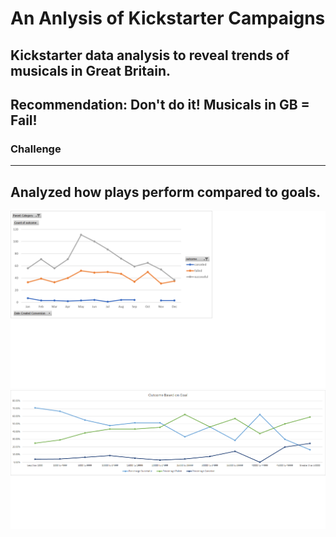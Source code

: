 # An Anlysis of Kickstarter Campaigns
Kickstarter data analysis to reveal trends of musicals in Great Britain. 
---
Recommendation: Don't do it!  Musicals in GB = Fail!
---
### Challenge
---
Analyzed how plays perform compared to goals.
---
![Count of Outcome](https://github.com/TrentBrunson/kickstarter-analysis/blob/master/Count%20of%20Outcome.png)
![Outcome Based on Goal](https://github.com/TrentBrunson/kickstarter-analysis/blob/master/Outcome%20Based%20on%20Goal.png)

